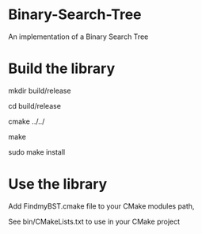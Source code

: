 # Binary-Search-Tree
An implementation of a Binary Search Tree 

# Build the library 
mkdir build/release

cd build/release

cmake ../../

make

sudo make install

# Use the library

Add FindmyBST.cmake file to your CMake modules path,

See bin/CMakeLists.txt to use in your CMake project
